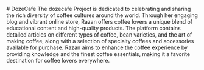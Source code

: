#   D o z e C a f e 
The dozecafe  Project is dedicated to celebrating and sharing the rich diversity of coffee cultures around the world. Through her engaging blog and vibrant online store, Razan offers coffee lovers a unique blend of educational content and high-quality products. The platform contains detailed articles on different types of coffee, bean varieties, and the art of making coffee, along with a selection of specialty coffees and accessories available for purchase. Razan aims to enhance the coffee experience by providing knowledge and the finest coffee essentials, making it a favorite destination for coffee lovers everywhere.
 
 
